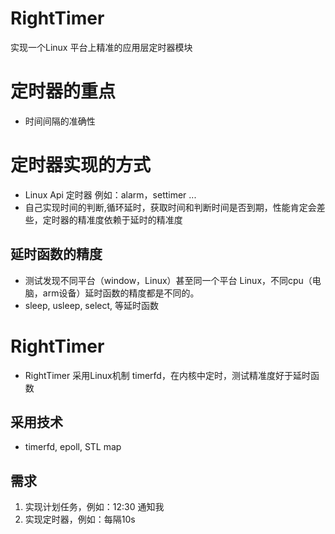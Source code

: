 # RightTimer
实现一个Linux 平台上精准的应用层定时器模块

# 定时器的重点
* 时间间隔的准确性

# 定时器实现的方式
* Linux Api 定时器 例如：alarm，settimer ... 
* 自己实现时间的判断,循环延时，获取时间和判断时间是否到期，性能肯定会差些，定时器的精准度依赖于延时的精准度

## 延时函数的精度
* 测试发现不同平台（window，Linux）甚至同一个平台 Linux，不同cpu（电脑，arm设备）延时函数的精度都是不同的。
* sleep, usleep, select, 等延时函数

# RightTimer
* RightTimer 采用Linux机制 timerfd，在内核中定时，测试精准度好于延时函数

## 采用技术
* timerfd, epoll, STL map

## 需求
1. 实现计划任务，例如：12:30 通知我
2. 实现定时器，例如：每隔10s